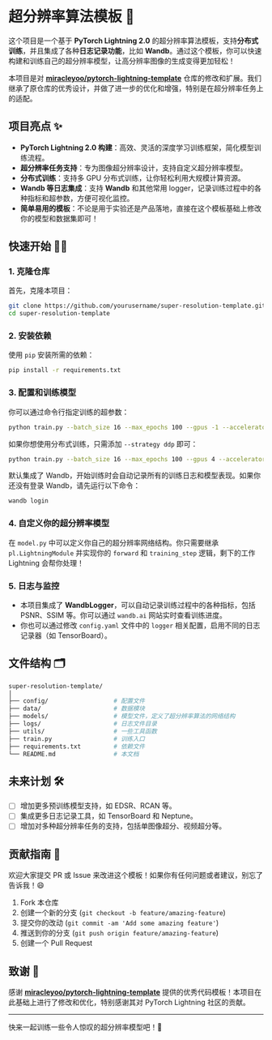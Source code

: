 # 超分辨率算法模板 🚀

这个项目是一个基于 **PyTorch Lightning 2.0** 的超分辨率算法模板，支持**分布式训练**，并且集成了各种**日志记录功能**，比如 **Wandb**。通过这个模板，你可以快速构建和训练自己的超分辨率模型，让高分辨率图像的生成变得更加轻松！

本项目是对 [**miracleyoo/pytorch-lightning-template**](https://github.com/miracleyoo/pytorch-lightning-template) 仓库的修改和扩展。我们继承了原仓库的优秀设计，并做了进一步的优化和增强，特别是在超分辨率任务上的适配。

## 项目亮点 ✨

- **PyTorch Lightning 2.0 构建**：高效、灵活的深度学习训练框架，简化模型训练流程。
- **超分辨率任务支持**：专为图像超分辨率设计，支持自定义超分辨率模型。
- **分布式训练**：支持多 GPU 分布式训练，让你轻松利用大规模计算资源。
- **Wandb 等日志集成**：支持 **Wandb** 和其他常用 logger，记录训练过程中的各种指标和超参数，方便可视化监控。
- **简单易用的模板**：不论是用于实验还是产品落地，直接在这个模板基础上修改你的模型和数据集即可！

## 快速开始 🏃‍♂️

### 1. 克隆仓库

首先，克隆本项目：

```bash
git clone https://github.com/yourusername/super-resolution-template.git
cd super-resolution-template
```

### 2. 安装依赖

使用 `pip` 安装所需的依赖：

```bash
pip install -r requirements.txt
```

### 3. 配置和训练模型

你可以通过命令行指定训练的超参数：

```bash
python train.py --batch_size 16 --max_epochs 100 --gpus -1 --accelerator gpu
```

如果你想使用分布式训练，只需添加 `--strategy ddp` 即可：

```bash
python train.py --batch_size 16 --max_epochs 100 --gpus 4 --accelerator gpu --strategy ddp
```

默认集成了 Wandb，开始训练时会自动记录所有的训练日志和模型表现。如果你还没有登录 Wandb，请先运行以下命令：

```bash
wandb login
```

### 4. 自定义你的超分辨率模型

在 `model.py` 中可以定义你自己的超分辨率网络结构。你只需要继承 `pl.LightningModule` 并实现你的 `forward` 和 `training_step` 逻辑，剩下的工作 Lightning 会帮你处理！

### 5. 日志与监控

- 本项目集成了 **WandbLogger**，可以自动记录训练过程中的各种指标，包括 PSNR、SSIM 等。你可以通过 `wandb.ai` 网站实时查看训练进度。
- 你也可以通过修改 `config.yaml` 文件中的 `logger` 相关配置，启用不同的日志记录器（如 TensorBoard）。

## 文件结构 🗂️

```bash
super-resolution-template/
│
├── config/                  # 配置文件
├── data/                    # 数据模块
├── models/                  # 模型文件，定义了超分辨率算法的网络结构
├── logs/                    # 日志文件目录
├── utils/                   # 一些工具函数
├── train.py                 # 训练入口
├── requirements.txt         # 依赖文件
└── README.md                # 本文档
```

## 未来计划 🛠️

- [ ] 增加更多预训练模型支持，如 EDSR、RCAN 等。
- [ ] 集成更多日志记录工具，如 TensorBoard 和 Neptune。
- [ ] 增加对多种超分辨率任务的支持，包括单图像超分、视频超分等。

## 贡献指南 🤝

欢迎大家提交 PR 或 Issue 来改进这个模板！如果你有任何问题或者建议，别忘了告诉我！😄

1. Fork 本仓库
2. 创建一个新的分支 (`git checkout -b feature/amazing-feature`)
3. 提交你的改动 (`git commit -am 'Add some amazing feature'`)
4. 推送到你的分支 (`git push origin feature/amazing-feature`)
5. 创建一个 Pull Request

## 致谢 🙌

感谢 [**miracleyoo/pytorch-lightning-template**](https://github.com/miracleyoo/pytorch-lightning-template) 提供的优秀代码模板！本项目在此基础上进行了修改和优化，特别感谢其对 PyTorch Lightning 社区的贡献。

---

快来一起训练一些令人惊叹的超分辨率模型吧！🎉


